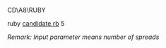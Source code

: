 CD\\A8\\RUBY

ruby [candidate.rb](https://github.com/santimcs/A8/blob/main/Ruby/candidate.rb)     5

*Remark: Input parameter means number of spreads*